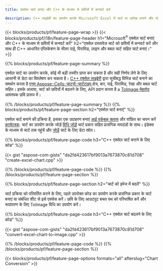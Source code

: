 ```yaml
---
title: एक्सेल चार्ट बनाएं और C++ के माध्यम से छवियों में कनवर्ट करें

description: C++ लाइब्रेरी का उपयोग करके Microsoft Excel में चार्ट या आरेख बनाने और परिवर्तित करने के लिए C++ स्रोत कोड
---
```

{{< blocks/products/pf/feature-page-wrap >}}
{{< blocks/products/pf/i18n/feature-page-header h1="Microsoft<sup>&reg;</sup> एक्सेल चार्ट बनाएं और C++ के माध्यम से छवियों में कनवर्ट करें" h2="एक्सेल दस्तावेज़ चार्ट को छवियों में कनवर्ट करें और साथ ही C++ आधारित एप्लिकेशन के भीतर पाई, पिरामिड, लाइन और बबल चार्ट सहित चार्ट बनाएं।" >}}

{{% blocks/products/pf/feature-page-summary %}}

एक्सेल चार्ट का उपयोग करके, कोई भी बड़ी तस्वीर प्राप्त कर सकता है और सही निर्णय लेने के लिए आसानी से डेटा का विश्लेषण कर सकता है। [C++ एक्सेल लाइब्रेरी](/cells/cpp/) द्वारा सूचीबद्ध विभिन्न चार्ट बनाने का समर्थन करता है [एनम Aspose::Cells::चार्ट्स::चार्टटाइप
](https://reference.aspose.com/cells/cpp/namespace/aspose.cells.charts#a2f17e69bcefc754569019185d0621b70) क्षेत्र, बार, पाई, पिरामिड, रेखा और बबल चार्ट सहित। इसके अलावा, चार्ट को छवियों में बदलने के लिए, API प्रदान करता है a [ToImage मेहतोद](https://reference.aspose.com/cells/cpp/class/aspose.cells.charts.i_sparkline#a28d76dd585c48366e1657f2982722ddb) आवश्यक छवि प्रारूप में।

{{% /blocks/products/pf/feature-page-summary %}}
{{% blocks/products/pf/feature-page-section h2="एक्सेल चार्ट बनाएं" %}}

एक्सेल चार्ट बनाने की प्रक्रिया है, इसका एक उदाहरण बनाएं [आई वर्कबुक क्लास](https://reference.aspose.com/cells/cpp/class/aspose.cells.i_workbook) और वांछित का चयन करें [कार्यपत्रक](https://reference.aspose.com/cells/cpp/class/aspose.cells.i_worksheet_collection#a5574d624796043233420d0e0459ccc43). चार्ट का उपयोग करके जोड़ें [विधि जोड़ें](https://reference.aspose.com/cells/cpp/class/aspose.cells.charts.i_chart_collection#ab7e8cce835c251a4682605299a6aa068) चार्ट प्रकार सहित प्रासंगिक मापदंडों के साथ। इंडेक्स के माध्यम से चार्ट तक पहुंचें और [जोड़ें](https://reference.aspose.com/cells/cpp/class/aspose.cells.charts.i_series_collection#a8f4dc4d883f32f65b1fb673e2aa7862f) चार्ट के लिए डेटा स्रोत।

{{% blocks/products/pf/feature-page-code h3="C++ एक्सेल चार्ट बनाने के लिए कोड" %}}

{{< gist "aspose-com-gists" "da2fd423617bf9013a7673870c81d708" "create-excel-chart.cpp" >}}

{{% /blocks/products/pf/feature-page-code %}}
{{% /blocks/products/pf/feature-page-section %}}

{{% blocks/products/pf/feature-page-section h2="चार्ट को इमेज में बदलें" %}}


चार्ट प्रक्रिया को परिवर्तित करने के लिए, पहले उपरोक्त कोड का उपयोग करके प्रासंगिक प्रकार के चार्ट बनाएं या संबंधित शीट से इसे एक्सेस करें। छवि के लिए आउटपुट बचत पथ को परिभाषित करें और रूपांतरण के लिए ToImage विधि का उपयोग करें।

 
{{% blocks/products/pf/feature-page-code h3="C++ एक्सेल चार्ट बदलने के लिए कोड" %}}

{{< gist "aspose-com-gists" "da2fd423617bf9013a7673870c81d708" "convert-excel-chart-to-image.cpp" >}}

{{% /blocks/products/pf/feature-page-code %}}
{{% /blocks/products/pf/feature-page-section %}}

{{< blocks/products/pf/feature-page-options formats="all" afterslug="Chart Conversion" >}}
